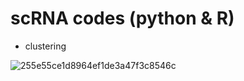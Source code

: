 # scRNA codes (python & R)

* clustering

![255e55ce1d8964ef1de3a47f3c8546c](https://github.com/zgyaru/scRNA/assets/47704026/94cbfe33-771e-4e67-8524-35b93bcdd2e9)

